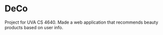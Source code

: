 # DeCo

Project for UVA CS 4640. Made a web application that recommends beauty products based on user info.
